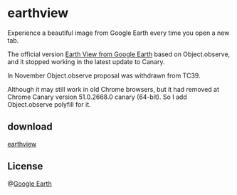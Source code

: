 # earthview
Experience a beautiful image from Google Earth every time you open a new tab.


The official version [Earth View from Google Earth](https://chrome.google.com/webstore/detail/earth-view-from-google-ea/bhloflhklmhfpedakmangadcdofhnnoh) based on Object.observe, and it stopped working in the latest update to Canary.

In November Object.observe proposal was withdrawn from TC39.

Although it may still work in old Chrome browsers, but it had removed at Chrome Canary version 51.0.2668.0 canary (64-bit). So I add Object.observe polyfill for it.

## download
[earthview](https://github.com/xwartz/earthview/releases)

## License
@[Google Earth](https://earthview.withgoogle.com)
